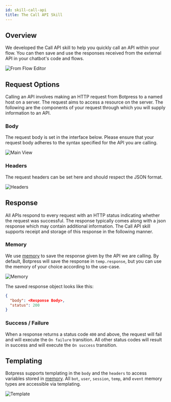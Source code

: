 ```yaml
---
id: skill-call-api
title: The Call API Skill
---
```


## Overview

We developed the Call API skill to help you quickly call an API within your flow. You can then save and use the responses received from the external API in your chatbot's code and flows.

![From Flow Editor](/assets/call-api-skill-flow.png)

## Request Options
Calling an API involves making an HTTP request from Botpress to a named host on a server. The request aims to access a resource on the server. The following are the components of your request through which you will supply information to an API.

### Body

The request body is set in the interface below. Please ensure that your request body adheres to the syntax specified for the API you are calling.

![Main View](/assets/call-api-skill.png)

### Headers

The request headers can be set here and should respect the JSON format.

![Headers](/assets/call-api-skill-headers.png)

## Response
All APIs respond to every request with an HTTP status indicating whether the request was successful. The response typically comes along with a json response which may contain additional information. The Call API skill supports receipt and storage of this response in the following manner.

### Memory

We use [memory](../main/memory) to save the response given by the API we are calling. By default, Botpress will save the response in `temp.response`, but you can use the memory of your choice according to the use-case.

![Memory](/assets/call-api-skill-memory.png)

The saved response object looks like this:

```json
{
  "body": <Response Body>,
  "status": 200
}
```

### Success / Failure

When a response returns a status code `400` and above, the request will fail and will execute the `On failure` transition. All other status codes will result in success and will execute the `On success` transition.

## Templating

Botpress supports templating in the `body` and the `headers` to access variables stored in [memory](../main/memory). All `bot`, `user`, `session`, `temp`, and `event` memory types are accessible via templating.

![Template](/assets/call-api-skill-template.png)
